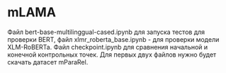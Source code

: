 # mLAMA
Файл bert-base-multilinggual-cased.ipynb для запуска тестов для проверки BERT, файл xlmr_roberta_base.ipynb - для проверки модели XLM-RoBERTa. Файл checkpoint.ipynb для сравнения начальной и конечной контрольных точек. Для первых двух файлов нужно будет скачать датасет mParaRel. 
